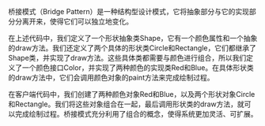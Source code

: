 

桥接模式（Bridge Pattern）是一种结构型设计模式，它将抽象部分与它的实现部分分离开来，使得它们可以独立地变化。

在上述代码中，我们定义了一个形状抽象类Shape，它有一个颜色属性和一个抽象的draw方法。我们还定义了两个具体的形状类Circle和Rectangle，它们都继承了Shape类，并实现了draw方法。这些具体类都需要与颜色进行组合，所以我们定义了一个颜色接口Color，并实现了两种颜色的实现类Red和Blue。在具体形状类的draw方法中，它们会调用颜色对象的paint方法来完成绘制过程。

在客户端代码中，我们创建了两种颜色对象Red和Blue，以及两个形状对象Circle和Rectangle。我们将这些对象组合在一起，最后调用形状类的draw方法，就可以完成绘制过程。桥接模式充分利用了组合的概念，使得系统更加灵活、可扩展。